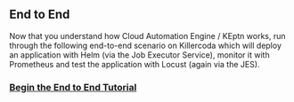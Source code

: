## End to End

Now that you understand how Cloud Automation Engine / KEptn works, run through the following end-to-end scenario on Killercoda which will deploy an application with Helm (via the Job Executor Service), monitor it with Prometheus and test the application with Locust (again via the JES).

### [Begin the End to End Tutorial](https://killercoda.com/keptn/scenario/keptn-end-to-end-delivery)

